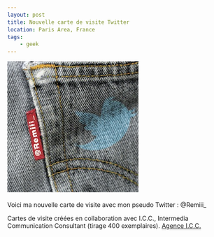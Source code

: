 ```yaml
---
layout: post
title: Nouvelle carte de visite Twitter
location: Paris Area, France
tags:
    - geek
---
```


![Carte Twitter](/assets/images/blog/Perso/carteTwitter_v001.jpg)<br />
<br />
Voici ma nouvelle carte de visite avec mon pseudo Twitter : @Remiii_

Cartes de visite créées en collaboration avec I.C.C., Intermedia Communication Consultant (tirage 400 exemplaires).
<a href="http://www.agence-icc.fr" hreflang="fr">Agence I.C.C.</a>
